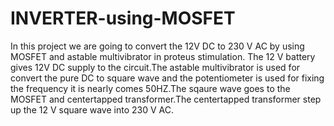# INVERTER-using-MOSFET
In this project we are going to convert the 12V DC to 230 V AC by using MOSFET and astable multivibrator in proteus stimulation.
The 12 V battery gives 12V DC supply to the circuit.The astable multivibrator is used for convert the pure DC to square wave and the potentiometer is used for fixing the frequency it is nearly comes 50HZ.The sqaure wave goes to the MOSFET and centertapped transformer.The centertapped transformer step up the 12 V square wave into 230 V AC.
 
